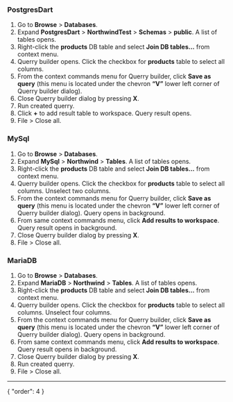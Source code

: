 ### **PostgresDart**

1. Go to **Browse** > **Databases**.
2. Expand **PostgresDart** > **NorthwindTest** > **Schemas** > **public**. A list of tables opens.
3. Right-click the **products** DB table and select **Join DB tables…** from context menu.
4. Querry builder opens. Click the checkbox for **products** table to select all columns.
5. From the context commands menu for Querry builder, click **Save as query** (this menu is located under the chevron **“V”** lower left corner of Querry builder dialog). 
6. Close Querry builder dialog by pressing **X**.
7. Run created querry.
8. Click **+** to add result table to workspace. Query result opens.
9. File > Close all.

### **MySql**
1. Go to **Browse** > **Databases**.
2. Expand **MySql** > **Northwind** > **Tables**. A list of tables opens.
3. Right-click the **products** DB table and select **Join DB tables…** from context menu.
4. Querry builder opens. Click the checkbox for **products** table to select all columns. Unselect two columns.
5. From the context commands menu for Querry builder, click **Save as query** (this menu is located under the chevron **“V”** lower left corner of Querry builder dialog). Query opens in background.
6. From same context commands menu, click **Add results to workspace**. Query result opens in background.
7. Close Querry builder dialog by pressing **X**.
8. File > Close all.

### **MariaDB**
1. Go to **Browse** > **Databases**.
2. Expand **MariaDB** > **Northwind** > **Tables**. A list of tables opens.
3. Right-click the **products** DB table and select **Join DB tables…** from context menu.
4. Querry builder opens. Click the checkbox for **products** table to select all columns. Unselect four columns.
5. From the context commands menu for Querry builder, click **Save as query** (this menu is located under the chevron **“V”** lower left corner of Querry builder dialog). Query opens in background.
6. From same context commands menu, click **Add results to workspace**. Query result opens in background.
7. Close Querry builder dialog by pressing **X**.
8. Run created querry.
9. File > Close all.

---
{
  "order": 4
}